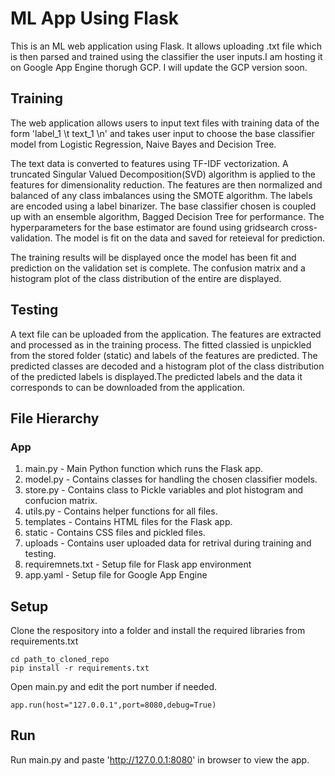 # ML App Using Flask

This is an ML web application using Flask. It allows uploading .txt file which is then parsed and trained using the classifier the user inputs.I am hosting it on Google App Engine thorugh GCP. I will update the GCP version soon.

## Training

The web application allows users to input text files with training data of the form 'label_1 \t text_1 \n' and takes user input to choose the base classifier model from Logistic Regression, Naive Bayes and Decision Tree. 

The text data is converted to features using TF-IDF vectorization. A truncated Singular Valued Decomposition(SVD) algorithm is applied to the features for dimensionality reduction. The features are then normalized and balanced of any class imbalances using the SMOTE algorithm. The labels are encoded using a label binarizer. The base classifier chosen is coupled up with an ensemble algorithm, Bagged Decision Tree for performance. The hyperparameters for the base estimator are found using gridsearch cross-validation. The model is fit on the data and  saved for reteieval for prediction.

The training results will be displayed once the model has been fit and prediction on the validation set is complete. The confusion matrix and a histogram plot of the class distribution of the entire are displayed.

## Testing

A text file can be uploaded from the application. The features are extracted and processed as in the training process. The fitted classied is unpickled from the stored folder (static) and labels of the features are predicted. The predicted classes are decoded and a histogram plot of the class distribution of the predicted labels is displayed.The predicted labels and the data it corresponds to can be downloaded from the application.


## File Hierarchy

### App
1. main.py - Main Python function which runs the Flask app.
2. model.py - Contains classes for handling the chosen classifier models. 
3. store.py - Contains class to Pickle variables and plot histogram and confucion matrix.
4. utils.py - Contains helper functions for all files.
5. templates - Contains HTML files for the Flask app.
6. static - Contains CSS files and pickled files.
7. uploads - Contains user uploaded data for retrival during training and testing.
8. requiremnets.txt - Setup file for Flask app environment
9. app.yaml - Setup file for Google App Engine

## Setup 

Clone the respository into a folder and install the required libraries from requirements.txt

```
cd path_to_cloned_repo
pip install -r requirements.txt
```
Open main.py and edit the port number if needed.

```
app.run(host="127.0.0.1",port=8080,debug=True)
```
## Run

Run main.py and paste 'http://127.0.0.1:8080' in browser to view the app.
